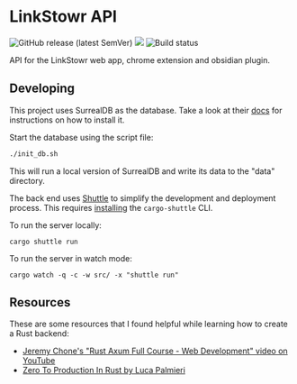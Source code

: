 # LinkStowr API

![GitHub release (latest SemVer)](https://img.shields.io/github/v/release/joelseq/linkstowr-api?sort=semver)
[<img src="https://img.shields.io/badge/dockerhub-images-important.svg?logo=Docker">](https://hub.docker.com/r/joelseq/linkstowr-api)
![Build status](https://img.shields.io/github/actions/workflow/status/joelseq/linkstowr-api/ci.yml)

API for the LinkStowr web app, chrome extension and obsidian plugin.

## Developing

This project uses SurrealDB as the database. Take a look at their [docs](https://surrealdb.com/install)
for instructions on how to install it.

Start the database using the script file:

```sh
./init_db.sh
```

This will run a local version of SurrealDB and write its data to the "data" directory.

The back end uses [Shuttle](https://www.shuttle.rs/) to simplify the development and deployment process.
This requires [installing](https://docs.shuttle.rs/introduction/installation) the `cargo-shuttle` CLI.

To run the server locally:
```
cargo shuttle run
```

To run the server in watch mode:
```
cargo watch -q -c -w src/ -x "shuttle run"
```

## Resources

These are some resources that I found helpful while learning how to create a Rust backend:
- [Jeremy Chone's "Rust Axum Full Course - Web Development" video on YouTube](https://www.youtube.com/watch?v=XZtlD_m59sM)
- [Zero To Production In Rust by Luca Palmieri](https://www.zero2prod.com/)
